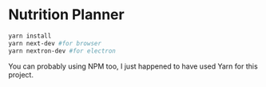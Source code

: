 
# Nutrition Planner

```bash
yarn install
yarn next-dev #for browser
yarn nextron-dev #for electron
```

You can probably using NPM too, I just happened to have used Yarn for this project.
